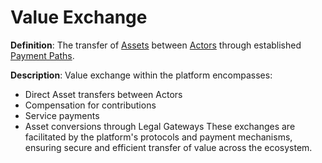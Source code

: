 # Value Exchange

**Definition**: The transfer of [Assets](#asset) between [Actors](#actor) through established [Payment Paths](#payment-path).

**Description**: Value exchange within the platform encompasses:
- Direct Asset transfers between Actors
- Compensation for contributions
- Service payments
- Asset conversions through Legal Gateways
These exchanges are facilitated by the platform's protocols and payment mechanisms, ensuring secure and efficient transfer of value across the ecosystem. 